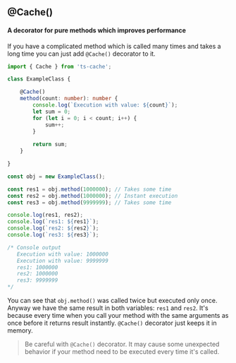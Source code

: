 @Cache()
---
#### A decorator for pure methods which improves performance
If you have a complicated method which is called many times and takes a long time you can just add `@Cache()` decorator to it.
```typescript
import { Cache } from 'ts-cache';

class ExampleClass {

    @Cache()
    method(count: number): number {
        console.log(`Execution with value: ${count}`);
        let sum = 0;
        for (let i = 0; i < count; i++) {
            sum++;        
        }
        
        return sum;
    }

}

const obj = new ExampleClass();

const res1 = obj.method(1000000); // Takes some time
const res2 = obj.method(1000000); // Instant execution
const res3 = obj.method(9999999); // Takes some time

console.log(res1, res2);
console.log(`res1: ${res1}`);
console.log(`res2: ${res2}`);
console.log(`res3: ${res3}`);

/* Console output
   Execution with value: 1000000
   Execution with value: 9999999
   res1: 1000000
   res2: 1000000
   res3: 9999999
*/
```
You can see that `obj.method()` was called twice but executed only once. Anyway we have the same result in both variables: `res1` and `res2`.
It's because every time when you call your method with the same arguments as once before it returns result instantly. `@Cache()` decorator just keeps it in memory.
>Be careful with `@Cache()` decorator. It may cause some unexpected behavior if your method need to be executed every time it's called.
